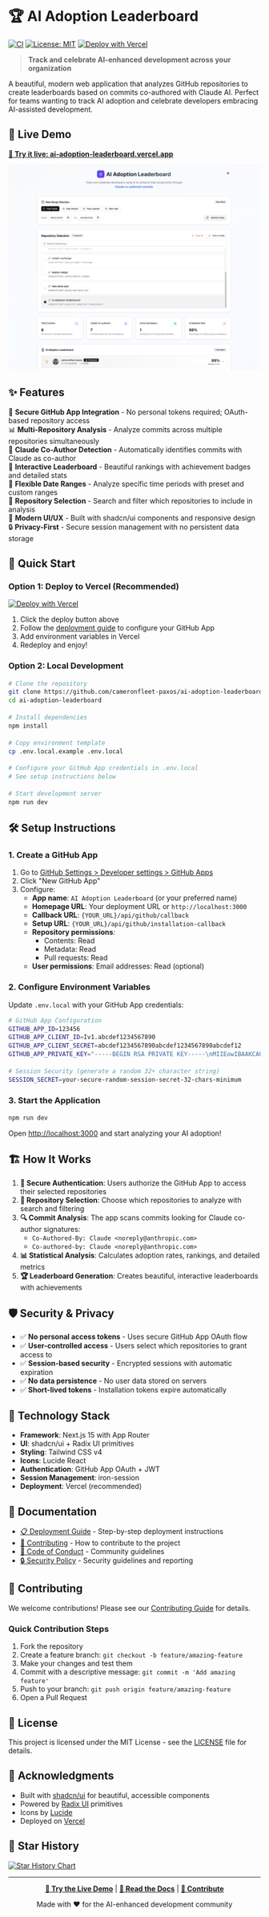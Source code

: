 # 🏆 AI Adoption Leaderboard

[![CI](https://github.com/cameronfleet-paxos/ai-adoption-leaderboard/actions/workflows/ci.yml/badge.svg)](https://github.com/cameronfleet-paxos/ai-adoption-leaderboard/actions/workflows/ci.yml)
[![License: MIT](https://img.shields.io/badge/License-MIT-yellow.svg)](https://opensource.org/licenses/MIT)
[![Deploy with Vercel](https://vercel.com/button)](https://vercel.com/new/clone?repository-url=https%3A%2F%2Fgithub.com%2Fcameronfleet-paxos%2Fai-adoption-leaderboard)

> **Track and celebrate AI-enhanced development across your organization** 

A beautiful, modern web application that analyzes GitHub repositories to create leaderboards based on commits co-authored with Claude AI. Perfect for teams wanting to track AI adoption and celebrate developers embracing AI-assisted development.

## 🌟 Live Demo

**[🚀 Try it live: ai-adoption-leaderboard.vercel.app](https://ai-adoption-leaderboard.vercel.app/)**

![AI Adoption Leaderboard Example](example.png)

## ✨ Features

🔐 **Secure GitHub App Integration** - No personal tokens required; OAuth-based repository access  
📊 **Multi-Repository Analysis** - Analyze commits across multiple repositories simultaneously  
🤖 **Claude Co-Author Detection** - Automatically identifies commits with Claude as co-author  
🏅 **Interactive Leaderboard** - Beautiful rankings with achievement badges and detailed stats  
📅 **Flexible Date Ranges** - Analyze specific time periods with preset and custom ranges  
🎯 **Repository Selection** - Search and filter which repositories to include in analysis  
🌙 **Modern UI/UX** - Built with shadcn/ui components and responsive design  
🔒 **Privacy-First** - Secure session management with no persistent data storage  

## 🚀 Quick Start

### Option 1: Deploy to Vercel (Recommended)

[![Deploy with Vercel](https://vercel.com/button)](https://vercel.com/new/clone?repository-url=https%3A%2F%2Fgithub.com%2Fcameronfleet-paxos%2Fai-adoption-leaderboard)

1. Click the deploy button above
2. Follow the [deployment guide](./DEPLOYMENT.md) to configure your GitHub App
3. Add environment variables in Vercel
4. Redeploy and enjoy!

### Option 2: Local Development

```bash
# Clone the repository
git clone https://github.com/cameronfleet-paxos/ai-adoption-leaderboard.git
cd ai-adoption-leaderboard

# Install dependencies
npm install

# Copy environment template
cp .env.local.example .env.local

# Configure your GitHub App credentials in .env.local
# See setup instructions below

# Start development server
npm run dev
```

## 🛠️ Setup Instructions

### 1. Create a GitHub App

1. Go to [GitHub Settings > Developer settings > GitHub Apps](https://github.com/settings/apps)
2. Click "New GitHub App"
3. Configure:
   - **App name**: `AI Adoption Leaderboard` (or your preferred name)
   - **Homepage URL**: Your deployment URL or `http://localhost:3000`
   - **Callback URL**: `{YOUR_URL}/api/github/callback`
   - **Setup URL**: `{YOUR_URL}/api/github/installation-callback`
   - **Repository permissions**: 
     - Contents: Read
     - Metadata: Read
     - Pull requests: Read
   - **User permissions**: Email addresses: Read (optional)

### 2. Configure Environment Variables

Update `.env.local` with your GitHub App credentials:

```bash
# GitHub App Configuration
GITHUB_APP_ID=123456
GITHUB_APP_CLIENT_ID=Iv1.abcdef1234567890
GITHUB_APP_CLIENT_SECRET=abcdef1234567890abcdef1234567890abcdef12
GITHUB_APP_PRIVATE_KEY="-----BEGIN RSA PRIVATE KEY-----\nMIIEowIBAAKCAQEA...\n-----END RSA PRIVATE KEY-----"

# Session Security (generate a random 32+ character string)
SESSION_SECRET=your-secure-random-session-secret-32-chars-minimum
```

### 3. Start the Application

```bash
npm run dev
```

Open [http://localhost:3000](http://localhost:3000) and start analyzing your AI adoption!

## 🏗️ How It Works

1. **🔐 Secure Authentication**: Users authorize the GitHub App to access their selected repositories
2. **📂 Repository Selection**: Choose which repositories to analyze with search and filtering
3. **🔍 Commit Analysis**: The app scans commits looking for Claude co-author signatures:
   - `Co-Authored-By: Claude <noreply@anthropic.com>`
   - `Co-authored-by: Claude <noreply@anthropic.com>`
4. **📊 Statistical Analysis**: Calculates adoption rates, rankings, and detailed metrics
5. **🏆 Leaderboard Generation**: Creates beautiful, interactive leaderboards with achievements

## 🛡️ Security & Privacy

- ✅ **No personal access tokens** - Uses secure GitHub App OAuth flow
- ✅ **User-controlled access** - Users select which repositories to grant access to
- ✅ **Session-based security** - Encrypted sessions with automatic expiration
- ✅ **No data persistence** - No user data stored on servers
- ✅ **Short-lived tokens** - Installation tokens expire automatically

## 🚀 Technology Stack

- **Framework**: Next.js 15 with App Router
- **UI**: shadcn/ui + Radix UI primitives
- **Styling**: Tailwind CSS v4
- **Icons**: Lucide React
- **Authentication**: GitHub App OAuth + JWT
- **Session Management**: iron-session
- **Deployment**: Vercel (recommended)

## 📖 Documentation

- [📋 Deployment Guide](./DEPLOYMENT.md) - Step-by-step deployment instructions
- [🤝 Contributing](./CONTRIBUTING.md) - How to contribute to the project
- [📜 Code of Conduct](./CODE_OF_CONDUCT.md) - Community guidelines
- [🔒 Security Policy](./SECURITY.md) - Security guidelines and reporting

## 🤝 Contributing

We welcome contributions! Please see our [Contributing Guide](./CONTRIBUTING.md) for details.

### Quick Contribution Steps

1. Fork the repository
2. Create a feature branch: `git checkout -b feature/amazing-feature`
3. Make your changes and test them
4. Commit with a descriptive message: `git commit -m 'Add amazing feature'`
5. Push to your branch: `git push origin feature/amazing-feature`
6. Open a Pull Request

## 📝 License

This project is licensed under the MIT License - see the [LICENSE](./LICENSE) file for details.

## 🙏 Acknowledgments

- Built with [shadcn/ui](https://ui.shadcn.com/) for beautiful, accessible components
- Powered by [Radix UI](https://www.radix-ui.com/) primitives
- Icons by [Lucide](https://lucide.dev/)
- Deployed on [Vercel](https://vercel.com/)

## 🌟 Star History

[![Star History Chart](https://api.star-history.com/svg?repos=cameronfleet-paxos/ai-adoption-leaderboard&type=Date)](https://star-history.com/#cameronfleet-paxos/ai-adoption-leaderboard&Date)

---

<div align="center">

**[🚀 Try the Live Demo](https://ai-adoption-leaderboard.vercel.app/)** | **[📖 Read the Docs](./DEPLOYMENT.md)** | **[🤝 Contribute](./CONTRIBUTING.md)**

Made with ❤️ for the AI-enhanced development community

</div>